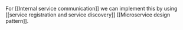 For [[Internal service communication]] we can implement this by using [[service registration and service discovery]] [[Microservice design pattern]].